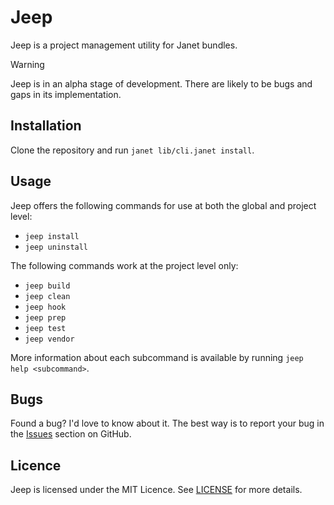 # Jeep

Jeep is a project management utility for Janet bundles.

> [!WARNING]
> Jeep is in an alpha stage of development. There are likely to be bugs and
> gaps in its implementation.

## Installation

Clone the repository and run `janet lib/cli.janet install`.

## Usage

Jeep offers the following commands for use at both the global and project level:

- `jeep install`
- `jeep uninstall`

The following commands work at the project level only:

- `jeep build`
- `jeep clean`
- `jeep hook`
- `jeep prep`
- `jeep test`
- `jeep vendor`

More information about each subcommand is available by running `jeep help
<subcommand>`.

## Bugs

Found a bug? I'd love to know about it. The best way is to report your bug in
the [Issues][] section on GitHub.

[Issues]: https://github.com/pyrmont/jeep/issues

## Licence

Jeep is licensed under the MIT Licence. See [LICENSE][] for more details.

[LICENSE]: https://github.com/pyrmont/jeep/blob/master/LICENSE
